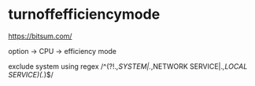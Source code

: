# turnoffefficiencymode

https://bitsum.com/

option -> CPU -> efficiency mode

exclude system using regex /^(?!.*,SYSTEM|.*,NETWORK SERVICE|.*,LOCAL SERVICE)(.*)$/
